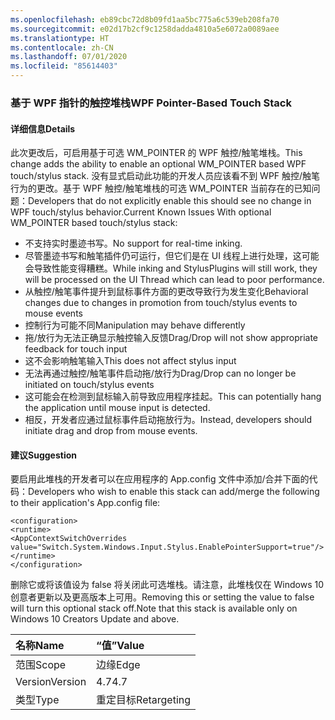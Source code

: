 ```yaml
---
ms.openlocfilehash: eb89cbc72d8b09fd1aa5bc775a6c539eb208fa70
ms.sourcegitcommit: e02d17b2cf9c1258dadda4810a5e6072a0089aee
ms.translationtype: HT
ms.contentlocale: zh-CN
ms.lasthandoff: 07/01/2020
ms.locfileid: "85614403"
---
```

### <a name="wpf-pointer-based-touch-stack"></a><span data-ttu-id="31812-101">基于 WPF 指针的触控堆栈</span><span class="sxs-lookup"><span data-stu-id="31812-101">WPF Pointer-Based Touch Stack</span></span>

#### <a name="details"></a><span data-ttu-id="31812-102">详细信息</span><span class="sxs-lookup"><span data-stu-id="31812-102">Details</span></span>

<span data-ttu-id="31812-103">此次更改后，可启用基于可选 WM_POINTER 的 WPF 触控/触笔堆栈。</span><span class="sxs-lookup"><span data-stu-id="31812-103">This change adds the ability to enable an optional WM_POINTER based WPF touch/stylus stack.</span></span>  <span data-ttu-id="31812-104">没有显式启动此功能的开发人员应该看不到 WPF 触控/触笔行为的更改。基于 WPF 触控/触笔堆栈的可选 WM_POINTER 当前存在的已知问题：</span><span class="sxs-lookup"><span data-stu-id="31812-104">Developers that do not explicitly enable this should see no change in WPF touch/stylus behavior.Current Known Issues With optional WM_POINTER based touch/stylus stack:</span></span>

- <span data-ttu-id="31812-105">不支持实时墨迹书写。</span><span class="sxs-lookup"><span data-stu-id="31812-105">No support for real-time inking.</span></span>
- <span data-ttu-id="31812-106">尽管墨迹书写和触笔插件仍可运行，但它们是在 UI 线程上进行处理，这可能会导致性能变得糟糕。</span><span class="sxs-lookup"><span data-stu-id="31812-106">While inking and StylusPlugins will still work, they will be processed on the UI Thread which can lead to poor performance.</span></span>
- <span data-ttu-id="31812-107">从触控/触笔事件提升到鼠标事件方面的更改导致行为发生变化</span><span class="sxs-lookup"><span data-stu-id="31812-107">Behavioral changes due to changes in promotion from touch/stylus events to mouse events</span></span>
- <span data-ttu-id="31812-108">控制行为可能不同</span><span class="sxs-lookup"><span data-stu-id="31812-108">Manipulation may behave differently</span></span>
- <span data-ttu-id="31812-109">拖/放行为无法正确显示触控输入反馈</span><span class="sxs-lookup"><span data-stu-id="31812-109">Drag/Drop will not show appropriate feedback for touch input</span></span>
- <span data-ttu-id="31812-110">这不会影响触笔输入</span><span class="sxs-lookup"><span data-stu-id="31812-110">This does not affect stylus input</span></span>
- <span data-ttu-id="31812-111">无法再通过触控/触笔事件启动拖/放行为</span><span class="sxs-lookup"><span data-stu-id="31812-111">Drag/Drop can no longer be initiated on touch/stylus events</span></span>
- <span data-ttu-id="31812-112">这可能会在检测到鼠标输入前导致应用程序挂起。</span><span class="sxs-lookup"><span data-stu-id="31812-112">This can potentially hang the application until mouse input is detected.</span></span>
- <span data-ttu-id="31812-113">相反，开发者应通过鼠标事件启动拖放行为。</span><span class="sxs-lookup"><span data-stu-id="31812-113">Instead, developers should initiate drag and drop from mouse events.</span></span>

#### <a name="suggestion"></a><span data-ttu-id="31812-114">建议</span><span class="sxs-lookup"><span data-stu-id="31812-114">Suggestion</span></span>

<span data-ttu-id="31812-115">要启用此堆栈的开发者可以在应用程序的 App.config 文件中添加/合并下面的代码：</span><span class="sxs-lookup"><span data-stu-id="31812-115">Developers who wish to enable this stack can add/merge the following to their application's App.config file:</span></span>

<pre><code class="lang-xml">&lt;configuration&gt;&#13;&#10;&lt;runtime&gt;&#13;&#10;&lt;AppContextSwitchOverrides value=&quot;Switch.System.Windows.Input.Stylus.EnablePointerSupport=true&quot;/&gt;&#13;&#10;&lt;/runtime&gt;&#13;&#10;&lt;/configuration&gt;&#13;&#10;</code></pre>

<span data-ttu-id="31812-116">删除它或将该值设为 false 将关闭此可选堆栈。请注意，此堆栈仅在 Windows 10 创意者更新以及更高版本上可用。</span><span class="sxs-lookup"><span data-stu-id="31812-116">Removing this or setting the value to false will turn this optional stack off.Note that this stack is available only on Windows 10 Creators Update and above.</span></span>

| <span data-ttu-id="31812-117">名称</span><span class="sxs-lookup"><span data-stu-id="31812-117">Name</span></span>    | <span data-ttu-id="31812-118">“值”</span><span class="sxs-lookup"><span data-stu-id="31812-118">Value</span></span>       |
|:--------|:------------|
| <span data-ttu-id="31812-119">范围</span><span class="sxs-lookup"><span data-stu-id="31812-119">Scope</span></span>   | <span data-ttu-id="31812-120">边缘</span><span class="sxs-lookup"><span data-stu-id="31812-120">Edge</span></span>        |
| <span data-ttu-id="31812-121">Version</span><span class="sxs-lookup"><span data-stu-id="31812-121">Version</span></span> | <span data-ttu-id="31812-122">4.7</span><span class="sxs-lookup"><span data-stu-id="31812-122">4.7</span></span>         |
| <span data-ttu-id="31812-123">类型</span><span class="sxs-lookup"><span data-stu-id="31812-123">Type</span></span>    | <span data-ttu-id="31812-124">重定目标</span><span class="sxs-lookup"><span data-stu-id="31812-124">Retargeting</span></span> |
